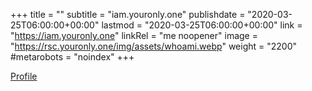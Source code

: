 +++
title = ""
subtitle = "iam.youronly.one"
publishdate = "2020-03-25T06:00:00+00:00"
lastmod = "2020-03-25T06:00:00+00:00"
link = "https://iam.youronly.one"
linkRel = "me noopener"
image = "https://rsc.youronly.one/img/assets/whoami.webp"
weight = "2200"
#metarobots = "noindex"
+++

[Profile](https://iam.youronly.one "Profile")
